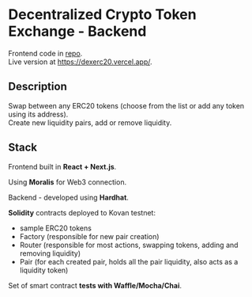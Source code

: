 # Decentralized Crypto Token Exchange - Backend
Frontend code in [repo](https://github.com/Nemezisp/dex-frontend).\
Live version at https://dexerc20.vercel.app/.

## Description
Swap between any ERC20 tokens (choose from the list or add any token using its address).\
Create new liquidity pairs, add or remove liquidity.

## Stack
Frontend built in **React + Next.js**.

Using **Moralis** for Web3 connection.

Backend - developed using **Hardhat**.

**Solidity** contracts deployed to Kovan testnet:
- sample ERC20 tokens
- Factory (responsible for new pair creation)
- Router (responsible for most actions, swapping tokens, adding and removing liquidity)
- Pair (for each created pair, holds all the pair liquidity, also acts as a liquidity token)

Set of smart contract **tests with Waffle/Mocha/Chai**.
